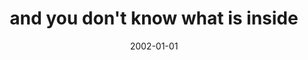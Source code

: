 ---
layout: base.njk
title : 'and you don&#39;t know what is inside' 
view_title : 'and you don&#39;t know what is inside' 
year : '2002' 
date : '2002-01-01' 
img_file : '/drawing/knowinside.png' 
html_file : 'knowinside' 
next_html : '.html' 
year_order : '1' 
permalink : "title/{{html_file}}.html"
---